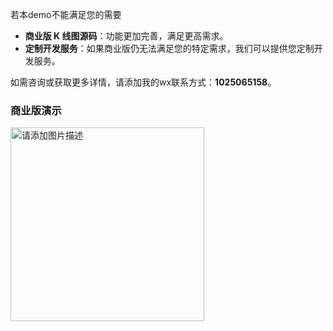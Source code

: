 若本demo不能满足您的需要

- **商业版 K 线图源码**：功能更加完善，满足更高需求。
- **定制开发服务**：如果商业版仍无法满足您的特定需求，我们可以提供您定制开发服务。

如需咨询或获取更多详情，请添加我的wx联系方式：**1025065158**。

### 商业版演示
<img src="https://i-blog.csdnimg.cn/direct/70d5e6b6b12843a88274a161fa6c5a2b.gif" alt="请添加图片描述" width="310px" />
